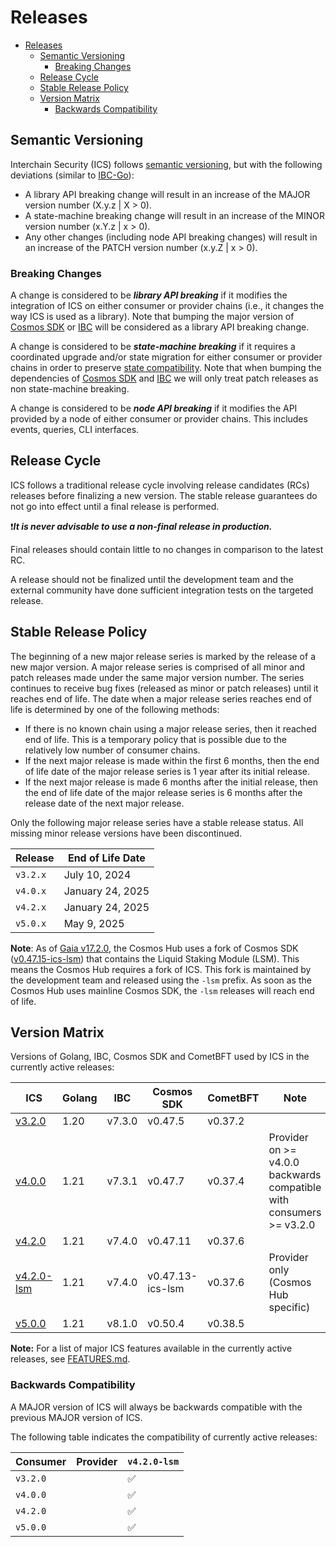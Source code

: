 # Releases

- [Releases](#releases)
  - [Semantic Versioning](#semantic-versioning)
    - [Breaking Changes](#breaking-changes)
  - [Release Cycle](#release-cycle)
  - [Stable Release Policy](#stable-release-policy)
  - [Version Matrix](#version-matrix)
    - [Backwards Compatibility](#backwards-compatibility)

## Semantic Versioning

Interchain Security (ICS) follows [semantic versioning](https://semver.org), but with the following deviations (similar to [IBC-Go](https://github.com/cosmos/ibc-go/blob/main/RELEASES.md)):

- A library API breaking change will result in an increase of the MAJOR version number (X.y.z | X > 0).
- A state-machine breaking change will result in an increase of the MINOR version number (x.Y.z | x > 0).
- Any other changes (including node API breaking changes) will result in an increase of the PATCH version number (x.y.Z | x > 0).

### Breaking Changes

A change is considered to be ***library API breaking*** if it modifies the integration of ICS on either consumer or provider chains (i.e., it changes the way ICS is used as a library).
Note that bumping the major version of [Cosmos SDK](https://github.com/cosmos/cosmos-sdk) or [IBC](https://github.com/cosmos/ibc-go) will be considered as a library API breaking change.

A change is considered to be ***state-machine breaking*** if it requires a coordinated upgrade and/or state migration for either consumer or provider chains in order to preserve [state compatibility](./STATE-COMPATIBILITY.md).
Note that when bumping the dependencies of [Cosmos SDK](https://github.com/cosmos/cosmos-sdk) and [IBC](https://github.com/cosmos/ibc-go) we will only treat patch releases as non state-machine breaking.

A change is considered to be ***node API breaking*** if it modifies the API provided by a node of either consumer or provider chains.
This includes events, queries, CLI interfaces.

## Release Cycle

ICS follows a traditional release cycle involving release candidates (RCs) releases before finalizing a new version.
The stable release guarantees do not go into effect until a final release is performed.

❗***It is never advisable to use a non-final release in production.***

Final releases should contain little to no changes in comparison to the latest RC.

A release should not be finalized until the development team and the external community have done sufficient integration tests on the targeted release.

## Stable Release Policy

The beginning of a new major release series is marked by the release of a new major version.
A major release series is comprised of all minor and patch releases made under the same major version number.
The series continues to receive bug fixes (released as minor or patch releases) until it reaches end of life.
The date when a major release series reaches end of life is determined by one of the following methods:

- If there is no known chain using a major release series, then it reached end of life.
  This is a temporary policy that is possible due to the relatively low number of consumer chains.
- If the next major release is made within the first 6 months, then the end of
  life date of the major release series is 1 year after its initial release.
- If the next major release is made 6 months after the initial release, then the
  end of life date of the major release series is 6 months after the release date
  of the next major release.

Only the following major release series have a stable release status.
All missing minor release versions have been discontinued.

| Release | End of Life Date |
|---------|------------------|
| `v3.2.x` | July 10, 2024 |
| `v4.0.x` | January 24, 2025 |
| `v4.2.x` | January 24, 2025 |
| `v5.0.x` | May 9, 2025 |

**Note**: As of [Gaia v17.2.0](https://github.com/cosmos/gaia/releases/tag/v17.2.0),
the Cosmos Hub uses a fork of Cosmos SDK ([v0.47.15-ics-lsm](https://github.com/cosmos/cosmos-sdk/releases/tag/v0.47.15-ics-lsm))
that contains the Liquid Staking Module (LSM).
This means the Cosmos Hub requires a fork of ICS.
This fork is maintained by the development team and released using the `-lsm` prefix.
As soon as the Cosmos Hub uses mainline Cosmos SDK, the `-lsm` releases will reach end of life.

## Version Matrix

Versions of Golang, IBC, Cosmos SDK and CometBFT used by ICS in the currently active releases:

| ICS | Golang | IBC | Cosmos SDK | CometBFT | Note |
|-----|--------|-----|------------|----------|------|
| [v3.2.0](https://github.com/cosmos/interchain-security/releases/tag/v3.2.0) | 1.20 | v7.3.0 | v0.47.5 | v0.37.2 |
| [v4.0.0](https://github.com/cosmos/interchain-security/releases/tag/v4.0.0) | 1.21 | v7.3.1 | v0.47.7 | v0.37.4 | Provider on >= v4.0.0 backwards compatible with consumers >= v3.2.0 |
| [v4.2.0](https://github.com/cosmos/interchain-security/releases/tag/v4.2.0) | 1.21 | v7.4.0 | v0.47.11 | v0.37.6 |
| [v4.2.0-lsm](https://github.com/cosmos/interchain-security/releases/tag/v4.2.0-lsm) | 1.21 | v7.4.0 | v0.47.13-ics-lsm | v0.37.6 | Provider only (Cosmos Hub specific) |
| [v5.0.0](https://github.com/cosmos/interchain-security/releases/tag/v5.0.0) | 1.21 | v8.1.0 | v0.50.4 | v0.38.5 |

**Note:** For a list of major ICS features available in the currently active releases, see [FEATURES.md](./FEATURES.md).

### Backwards Compatibility

A MAJOR version of ICS will always be backwards compatible with the previous MAJOR version of ICS.

The following table indicates the compatibility of currently active releases:

| Consumer | Provider |  `v4.2.0-lsm` |
|----------|----------|--------------|
| `v3.2.0` || ✅ |
| `v4.0.0` || ✅ |
| `v4.2.0` || ✅ |
| `v5.0.0` || ✅ |

